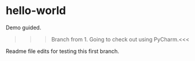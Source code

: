 # hello-world
Demo guided.
>>> Branch from 1. Going to check out using PyCharm.<<<

Readme file edits for testing this first branch. 

